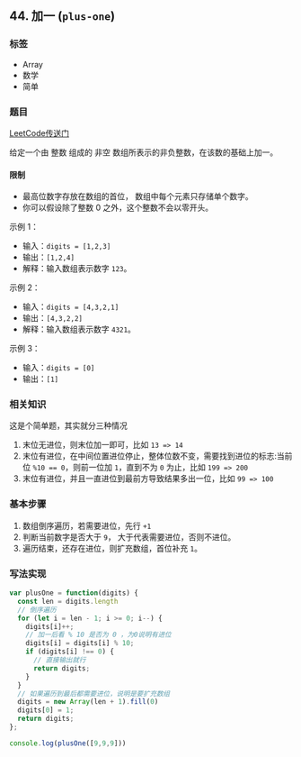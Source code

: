 ## 44. 加一 (`plus-one`)
### 标签
* Array
* 数学
* 简单

### 题目
[LeetCode传送门](https://leetcode-cn.com/problems/plus-one/)

给定一个由 整数 组成的 非空 数组所表示的非负整数，在该数的基础上加一。

#### 限制
* 最高位数字存放在数组的首位， 数组中每个元素只存储单个数字。
* 你可以假设除了整数 0 之外，这个整数不会以零开头。

示例 1：
* 输入：`digits = [1,2,3]`
* 输出：`[1,2,4]`
* 解释：输入数组表示数字 `123`。

示例 2：
* 输入：`digits = [4,3,2,1]`
* 输出：`[4,3,2,2]`
* 解释：输入数组表示数字 `4321`。

示例 3：
* 输入：`digits = [0]`
* 输出：`[1]`

### 相关知识
这是个简单题，其实就分三种情况
1. 末位无进位，则末位加一即可，比如 `13 => 14`
2. 末位有进位，在中间位置进位停止，整体位数不变，需要找到进位的标志:当前位 `%10 == 0`，则前一位加 `1`，直到不为 `0` 为止，比如 `199 => 200`
3. 末位有进位，并且一直进位到最前方导致结果多出一位，比如 `99 => 100`

### 基本步骤
1. 数组倒序遍历，若需要进位，先行 `+1`
2. 判断当前数字是否大于 `9`， 大于代表需要进位，否则不进位。
3. 遍历结束，还存在进位，则扩充数组，首位补充 `1`。

### 写法实现
```JavaScript
var plusOne = function(digits) {
  const len = digits.length
  // 倒序遍历
  for (let i = len - 1; i >= 0; i--) {
    digits[i]++;
    // 加一后看 % 10 是否为 0 ，为0说明有进位
    digits[i] = digits[i] % 10;
    if (digits[i] !== 0) {
      // 直接输出就行
      return digits;
    }
  }
  // 如果遍历到最后都需要进位，说明是要扩充数组
  digits = new Array(len + 1).fill(0)
  digits[0] = 1;
  return digits;
};

console.log(plusOne([9,9,9]))

```